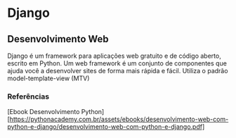 # Django 
## Desenvolvimento Web
Django é um framework para aplicações web gratuito e de código aberto, escrito em Python. Um web framework é um conjunto de componentes que ajuda você a desenvolver sites de forma mais rápida e fácil. Utiliza o padrão model-template-view (MTV)

### Referências

[Ebook Desenvolvimento Python][https://pythonacademy.com.br/assets/ebooks/desenvolvimento-web-com-python-e-django/desenvolvimento-web-com-python-e-django.pdf]

